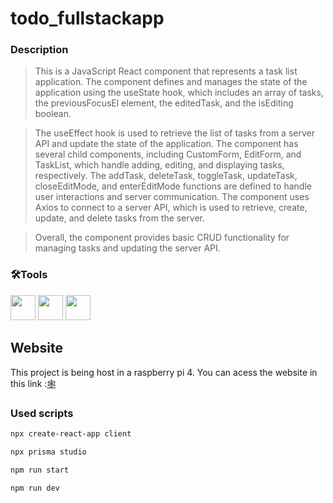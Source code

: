 # todo_fullstackapp

### Description

  
>This is a JavaScript React component that represents a task list application.
>The component defines and manages the state of the application using the useState hook, which includes an array of tasks, the previousFocusEl element, the editedTask, and the isEditing boolean.

>The useEffect hook is used to retrieve the list of tasks from a server API and update the state of the application.
>The component has several child components, including CustomForm, EditForm, and TaskList, which handle adding, editing, and displaying tasks, respectively.
>The addTask, deleteTask, toggleTask, updateTask, closeEditMode, and enterEditMode functions are defined to handle user interactions and server communication.
>The component uses Axios to connect to a server API, which is used to retrieve, create, update, and delete tasks from the server.

>Overall, the component provides basic CRUD functionality for managing tasks and updating the server API.
### 🛠Tools
[<img src="https://cdn.jsdelivr.net/gh/devicons/devicon/icons/react/react-original-wordmark.svg" height='40'/>](https://reactjs.org/)
[<img src="https://cdn.jsdelivr.net/gh/devicons/devicon/icons/nodejs/nodejs-original.svg" height='40'/>](https://nodejs.org/en/)
[<img src="https://cdn.jsdelivr.net/gh/devicons/devicon/icons/sqlite/sqlite-original.svg" height='40' />](https://www.sqlite.org/index.html)
                              

## Website

This project is being host in a raspberry pi 4. You can acess the website in this link :[🕸️](http://joaopinto.zapto.org)

### Used scripts 
```bash
npx create-react-app client
```
```bash
npx prisma studio
```
```bash
npm run start
```
```bash
npm run dev
```
